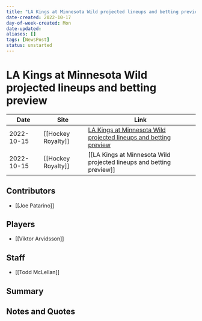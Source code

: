```yaml
---
title: "LA Kings at Minnesota Wild projected lineups and betting preview"
date-created: 2022-10-17
day-of-week-created: Mon
date-updated: 
aliases: []
tags: [NewsPost]
status: unstarted
---
```


# LA Kings at Minnesota Wild projected lineups and betting preview

| Date       | Site               | Link                                                                                                                                                                   |
| ---------- | ------------------ | ---------------------------------------------------------------------------------------------------------------------------------------------------------------------- |
| 2022-10-15 | [[Hockey Royalty]] | [LA Kings at Minnesota Wild projected lineups and betting preview](https://hockeyroyalty.com/2022/10/15/la-kings-at-minnesota-wild-projected-lineups-betting-preview/) |
| 2022-10-15 | [[Hockey Royalty]] | [[LA Kings at Minnesota Wild projected lineups and betting preview]]                                                                                                   |

## Contributors
- [[Joe Patarino]]


## Players
- [[Viktor Arvidsson]]


## Staff
- [[Todd McLellan]]


## Summary
> 


## Notes and Quotes
> 

